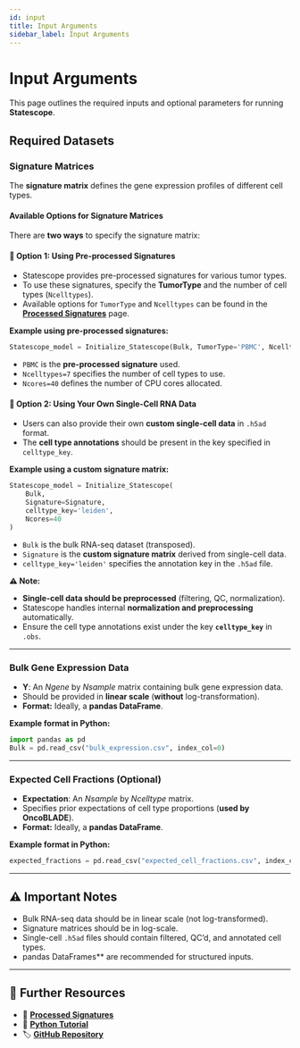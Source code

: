 ```yaml
---
id: input
title: Input Arguments
sidebar_label: Input Arguments
---
```


# Input Arguments

This page outlines the required inputs and optional parameters for running **Statescope**.


## **Required Datasets**

### **Signature Matrices**
The **signature matrix** defines the gene expression profiles of different cell types.

#### **Available Options for Signature Matrices**
There are **two ways** to specify the signature matrix:

#### **📌 Option 1: Using Pre-processed Signatures**
- Statescope provides pre-processed signatures for various tumor types.
- To use these signatures, specify the **TumorType** and the number of cell types (`Ncelltypes`).
- Available options for `TumorType` and `Ncelltypes` can be found in the **[Processed Signatures](processed-signatures.md)** page.

**Example using pre-processed signatures:**
```python
Statescope_model = Initialize_Statescope(Bulk, TumorType='PBMC', Ncelltypes=7, Ncores=40)
```
- `PBMC` is the **pre-processed signature** used.
- `Ncelltypes=7` specifies the number of cell types to use.
- `Ncores=40` defines the number of CPU cores allocated.

#### **📌 Option 2: Using Your Own Single-Cell RNA Data**
- Users can also provide their own **custom single-cell data** in `.h5ad` format.
- The **cell type annotations** should be present in the key specified in `celltype_key`.

**Example using a custom signature matrix:**
```python
Statescope_model = Initialize_Statescope(
    Bulk, 
    Signature=Signature, 
    celltype_key='leiden', 
    Ncores=40
)
```
- `Bulk` is the bulk RNA-seq dataset (transposed).
- `Signature` is the **custom signature matrix** derived from single-cell data.
- `celltype_key='leiden'` specifies the annotation key in the `.h5ad` file.

**⚠️ Note:**  
- **Single-cell data should be preprocessed** (filtering, QC, normalization).  
- Statescope handles internal **normalization and preprocessing** automatically.  
- Ensure the cell type annotations exist under the key **`celltype_key`** in `.obs`.

---

### **Bulk Gene Expression Data**
- **Y**: An *Ngene* by *Nsample* matrix containing bulk gene expression data.
- Should be provided in **linear scale** (**without** log-transformation).
- **Format:** Ideally, a **pandas DataFrame**.

**Example format in Python:**
```python
import pandas as pd 
Bulk = pd.read_csv("bulk_expression.csv", index_col=0)
```

---

### **Expected Cell Fractions (Optional)**
- **Expectation**: An *Nsample* by *Ncelltype* matrix.
- Specifies prior expectations of cell type proportions (**used by OncoBLADE**).
- **Format:** Ideally, a **pandas DataFrame**.

**Example format in Python:**
```python
expected_fractions = pd.read_csv("expected_cell_fractions.csv", index_col=0)
```

---

## **⚠️ Important Notes**
- Bulk RNA-seq data should be in linear scale (not log-transformed).
- Signature matrices should be in log-scale.
- Single-cell `.h5ad` files should contain filtered, QC’d, and annotated cell types.
- pandas DataFrames** are recommended for structured inputs.

---

## **🔗 Further Resources**
- 📄 **[Processed Signatures](processed-signatures.md)**
- 📘 **[Python Tutorial](python.md)**
- 🏷 **[GitHub Repository](https://github.com/tgac-vumc/Statescopeweb.git)**

